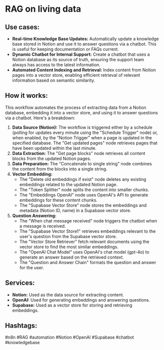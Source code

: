 # RAG on living data

## Use cases:

- **Real-time Knowledge Base Updates:** Automatically update a knowledge base stored in Notion and use it to answer questions via a chatbot. This is useful for keeping documentation or FAQs current.
- **Dynamic Chatbot for Internal Support:** Create a chatbot that uses a Notion database as its source of truth, ensuring the support team always has access to the latest information.
- **Automated Content Indexing and Retrieval:** Index content from Notion pages into a vector store, enabling efficient retrieval of relevant information based on semantic similarity.

## How it works:

This workflow automates the process of extracting data from a Notion database, embedding it into a vector store, and using it to answer questions via a chatbot. Here's a breakdown:

1.  **Data Source (Notion):** The workflow is triggered either by a schedule (polling for updates every minute using the "Schedule Trigger" node) or, when enabled, by the "Notion Trigger" when a page is updated in the specified database. The "Get updated pages" node retrieves pages that have been updated within the last minute.
2.  **Data Extraction:** The "Get page blocks" node retrieves all content blocks from the updated Notion pages.
3.  **Data Preparation:** The "Concatenate to single string" node combines the content from the blocks into a single string.
4.  **Vector Embedding:**
    *   The "Delete old embeddings if exist" node deletes any existing embeddings related to the updated Notion page.
    *   The "Token Splitter" node splits the content into smaller chunks.
    *   The "Embeddings OpenAI" node uses OpenAI's API to generate embeddings for these content chunks.
    *   The "Supabase Vector Store" node stores the embeddings and metadata (Notion ID, name) in a Supabase vector store.
5.  **Question Answering:**
    *   The "When chat message received" node triggers the chatbot when a message is received.
    *   The "Supabase Vector Store1" retrieves embeddings relevant to the user's question from the Supabase vector store.
    *   The "Vector Store Retriever" fetch relevant documents using the vector store to find the most similar embeddings.
    *   The "OpenAI Chat Model" uses OpenAI's chat model (gpt-4o) to generate an answer based on the retrieved context.
    *   The "Question and Answer Chain" formats the question and answer for the user.

## Services:

-   **Notion:** Used as the data source for extracting content.
-   **OpenAI:** Used for generating embeddings and answering questions.
-   **Supabase:** Used as a vector store for storing and retrieving embeddings.

## Hashtags:

#n8n #RAG #automation #Notion #OpenAI #Supabase #chatbot #knowledgebase
